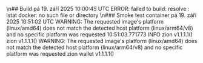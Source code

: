 \n## Build pá 19. září 2025 10:00:45 UTC
ERROR: failed to build: resolve : lstat docker: no such file or directory
\n### Smoke test container pá 19. září 2025 10:51:02 UTC
WARNING: The requested image's platform (linux/amd64) does not match the detected host platform (linux/arm64/v8) and no specific platform was requested
10:51:03.771773 INFO zion v1.1.1.1()
zion v1.1.1.1()
WARNING: The requested image's platform (linux/amd64) does not match the detected host platform (linux/arm64/v8) and no specific platform was requested
zion wallet v1.1.1.1()